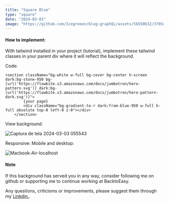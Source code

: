 ```yaml
---
title: "Square Blue"
type: "square"
date: "2024-03-03"
image: "https://github.com/Icegreeen/blog-graphQL/assets/56550632/3705d105-d27b-4ac5-b2db-7c17bcb4d9b1"
---
```

#### How to implement:

With tailwind installed in your project (tutorial), implement these tailwind classes in your parent div where it will reflect the background.

Code:

```
<section className="bg-white w-full bg-cover bg-center h-screen dark:bg-stone-950 bg-[url('https://flowbite.s3.amazonaws.com/docs/jumbotron/hero-pattern.svg')] dark:bg-[url('https://flowbite.s3.amazonaws.com/docs/jumbotron/hero-pattern-dark.svg')]">
        {your page}
        <div className="bg-gradient-to-r dark:from-blue-950 w-full h-full absolute top-0 left-0 z-0"></div>
    </section>
```

View background:

![Captura de tela 2024-03-03 055543](https://github.com/Icegreeen/blog-graphQL/assets/56550632/95498d83-f360-42cf-9349-a4b5badd9acb)

Responsive: Mobile and desktop:

![Macbook-Air-localhost](https://github.com/Icegreeen/blog-graphQL/assets/56550632/91451d7e-fb79-4bd2-925e-18ae0c631026)

#### Note

If this background has served you in any way, consider following me on github or supporting me to continue working at BacktoEasy.

Any questions, criticisms or improvements, please suggest them through my [Linkdin.](https://www.linkedin.com/in/flavioaquila/).
